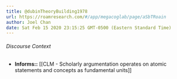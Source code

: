 ```yaml
---
title: @dubinTheoryBuilding1978
url: https://roamresearch.com/#/app/megacoglab/page/aSbTRoain
author: Joel Chan
date: Sat Feb 15 2020 23:15:25 GMT-0500 (Eastern Standard Time)
---
```




###### Discourse Context

- **Informs::** [[CLM - Scholarly argumentation operates on atomic statements and concepts as fundamental units]]
